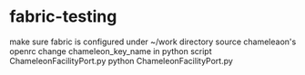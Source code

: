 # fabric-testing
make sure fabric is configured under ~/work directory
source chameleaon's openrc
change chameleon_key_name in python script ChameleonFacilityPort.py
python ChameleonFacilityPort.py
